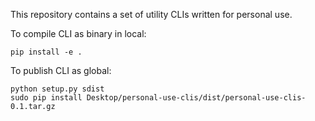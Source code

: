 This repository contains a set of utility CLIs written for personal use.

To compile CLI as binary in local:
```commandline
pip install -e .
```


To publish CLI as global:
```commandline
python setup.py sdist
sudo pip install Desktop/personal-use-clis/dist/personal-use-clis-0.1.tar.gz
```

